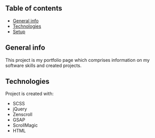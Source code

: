 ## Table of contents
* [General info](#general-info)
* [Technologies](#technologies)
* [Setup](#setup)

## General info
This project is my portfolio page which comprises information on my software skills and created projects.
	
## Technologies
Project is created with:
* SCSS
* jQuery
* Zenscroll
* GSAP
* ScrollMagic
* HTML
